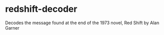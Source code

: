 # redshift-decoder
Decodes the message found at the end of the 1973 novel, Red Shift by Alan Garner

